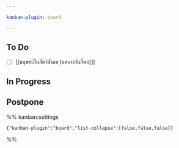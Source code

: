 ```yaml
---

kanban-plugin: board

---
```


## To Do

- [ ] [[มนุษย์เป็นสัตว์สังคม (แค่บางวันก็พอ)]]


## In Progress



## Postpone





%% kanban:settings
```
{"kanban-plugin":"board","list-collapse":[false,false,false]}
```
%%
